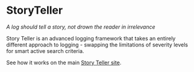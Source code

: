 # StoryTeller 

*A log should tell a story, not drown the reader in irrelevance* 

Story Teller is an advanced logging framework that takes an entirely different approach to logging - swapping the limitations of severity levels for smart active search criteria.

See how it works on the main [Story Teller site](http://drekka.github.io/StoryTeller).


